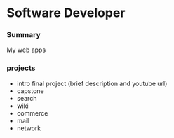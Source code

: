# Software Developer
### Summary
My web apps
### projects
- intro final project (brief description and youtube url)
- capstone
- search
- wiki
- commerce
- mail
- network

